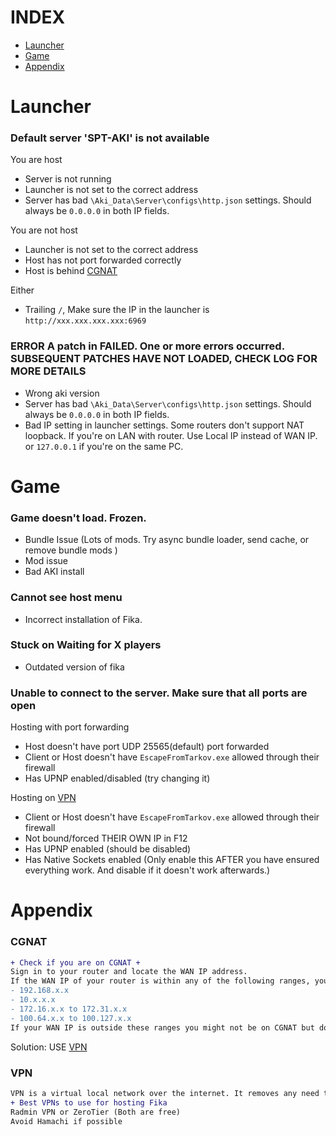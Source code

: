 # INDEX
- [Launcher](#launcher)
- [Game](#game)
- [Appendix](#appendix)

# Launcher

### Default server 'SPT-AKI' is not available
You are host
- Server is not running
- Launcher is not set to the correct address
- Server has bad ``\Aki_Data\Server\configs\http.json`` settings. Should always be ``0.0.0.0`` in both IP fields. 

You are not host
- Launcher is not set to the correct address
- Host has not port forwarded correctly
- Host is behind [CGNAT](#CGNAT)

Either
- Trailing ``/``, Make sure the IP in the launcher is ``http://xxx.xxx.xxx.xxx:6969``

### ERROR A patch in <plugin> FAILED. One or more errors occurred. SUBSEQUENT PATCHES HAVE NOT LOADED, CHECK LOG FOR MORE DETAILS
- Wrong aki version
- Server has bad ``\Aki_Data\Server\configs\http.json`` settings. Should always be ``0.0.0.0`` in both IP fields. 
- Bad IP setting in launcher settings. Some routers don't support NAT loopback. If you're on LAN with router. Use Local IP instead of WAN IP. or ``127.0.0.1`` if you're on the same PC.

# Game

### Game doesn't load. Frozen. 
- Bundle Issue (Lots of mods. Try async bundle loader, send cache, or remove bundle mods )
- Mod issue
- Bad AKI install

### Cannot see host menu
- Incorrect installation of Fika. 

### Stuck on Waiting for X players
- Outdated version of fika

### Unable to connect to the server. Make sure that all ports are open
Hosting with port forwarding
- Host doesn't have port UDP 25565(default) port forwarded
- Client or Host doesn't have ``EscapeFromTarkov.exe`` allowed through their firewall
- Has UPNP enabled/disabled (try changing it)


Hosting on [VPN](#vpn)
- Client or Host doesn't have ``EscapeFromTarkov.exe`` allowed through their firewall
- Not bound/forced THEIR OWN IP in F12
- Has UPNP enabled (should be disabled)
- Has Native Sockets enabled (Only enable this AFTER you have ensured everything work. And disable if it doesn't work afterwards.)

# Appendix

### CGNAT
```diff
+ Check if you are on CGNAT +
Sign in to your router and locate the WAN IP address.
If the WAN IP of your router is within any of the following ranges, you are on CGNAT:
- 192.168.x.x
- 10.x.x.x
- 172.16.x.x to 172.31.x.x
- 100.64.x.x to 100.127.x.x
If your WAN IP is outside these ranges you might not be on CGNAT but do verify if the WAN IP in your router matches the IP shown on https://ipv4.icanhazip.com. If the IPs do not match, you are on CGNAT. Port forwarding may not be possible without acquiring a static IP from your ISP.
```

Solution: USE [VPN](#vpn)

### VPN
```diff
VPN is a virtual local network over the internet. It removes any need to port forward on routers, and is in some cases the only viable option if port forwarding isn't possible. Or you're behind a CGNAT
+ Best VPNs to use for hosting Fika
Radmin VPN or ZeroTier (Both are free)
Avoid Hamachi if possible
```